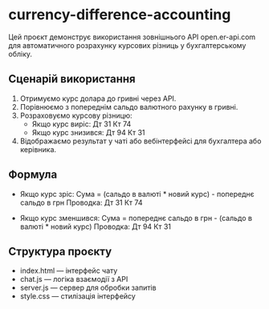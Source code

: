 # currency-difference-accounting
Цей проєкт демонструє використання зовнішнього API open.er-api.com для автоматичного розрахунку курсових різниць у бухгалтерському обліку.

## Сценарій використання

1. Отримуємо курс долара до гривні через API.
2. Порівнюємо з попереднім сальдо валютного рахунку в гривні.
3. Розраховуємо курсову різницю:
   - Якщо курс виріс: Дт 31 Кт 74
   - Якщо курс знизився: Дт 94 Кт 31
4. Відображаємо результат у чаті або вебінтерфейсі для бухгалтера або керівника.

## Формула

- Якщо курс зріс:
  Сума = (сальдо в валюті * новий курс) - попереднє сальдо в грн
  Проводка: Дт 31 Кт 74

- Якщо курс зменшився:
  Сума = попереднє сальдо в грн - (сальдо в валюті * новий курс)
  Проводка: Дт 94 Кт 31

## Структура проєкту

- index.html — інтерфейс чату
- chat.js — логіка взаємодії з API
- server.js — сервер для обробки запитів
- style.css — стилізація інтерфейсу
